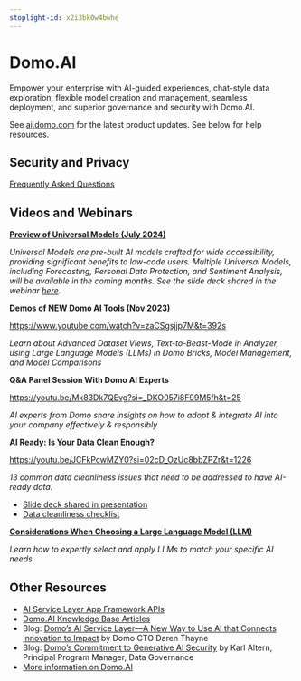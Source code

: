 ```yaml
---
stoplight-id: x2i3bk0w4bwhe
---
```


# Domo.AI

Empower your enterprise with AI-guided experiences, chat-style data exploration, flexible model creation and management, seamless deployment, and superior governance and security with Domo.AI. 

See [ai.domo.com](https://ai.domo.com/) for the latest product updates. See below for help resources.


## Security and Privacy
[Frequently Asked Questions](https://web-assets.domo.com/blog/wp-content/uploads/2024/07/Domo.AI-and-DomoGPT-Security-and-Privacy-FAQ-2.pdf)


## Videos and Webinars

[**Preview of Universal Models (July 2024)**](https://www.youtube.com/live/v6t0ldqC5b0?si=Dijrr1mflyX0wtUA&t=208
)

*Universal Models are pre-built AI models crafted for wide accessibility, providing significant benefits to low-code users. Multiple Universal Models, including Forecasting, Personal Data Protection, and Sentiment Analysis, will be available in the coming months. See the slide deck shared in the webinar [here](https://github.com/domoinc/domo-data-science-resources/blob/main/webinars/Domo_Universal_Models_240725.pdf).* 


**Demos of NEW Domo AI Tools (Nov 2023)**

https://www.youtube.com/watch?v=zaCSgsjjp7M&t=392s

*Learn about Advanced Dataset Views, Text-to-Beast-Mode in Analyzer, using Large Language Models (LLMs) in Domo Bricks, Model Management, and Model Comparisons*


**Q&A Panel Session With Domo AI Experts**

https://youtu.be/Mk83Dk7QEvg?si=_DKO057i8F99M5fh&t=25

*AI experts from Domo share insights on how to adopt & integrate AI into your company effectively & responsibly*

**AI Ready: Is Your Data Clean Enough?**

https://youtu.be/JCFkPcwMZY0?si=02cD_OzUc8bbZPZr&t=1226

*13 common data cleanliness issues that need to be addressed to have AI-ready data.*
- [Slide deck shared in presentation](https://github.com/domoinc/domo-data-science-resources/blob/main/webinars/Domopalooza_AI_Ready_Data_Cleanliness_2024.pdf)
- [Data cleanliness checklist](https://github.com/domoinc/domo-data-science-resources/blob/main/webinars/Data_Cleanliness_Checklist.pdf)


**[Considerations When Choosing a Large Language Model (LLM)](https://www.youtube.com/live/JixQtwvp-2o?si=iBSKcW8I4EQQJ2Fn&t=743)**

*Learn how to expertly select and apply LLMs to match your specific AI needs*


## Other Resources

- [AI Service Layer App Framework APIs](../Domo-App-APIs/AI-Service-Layer-API.md)
- [Domo.AI Knowledge Base Articles](https://domo-support.domo.com/s/topic/0TO5w000000ZmGPGA0/domoai?language=en_US)
- Blog: [Domo’s AI Service Layer—A New Way to Use AI that Connects Innovation to Impact](https://www.domo.com/blog/domos-ai-service-layer/) by Domo CTO Daren Thayne
- Blog: [Domo’s Commitment to Generative AI Security](https://www.domo.com/blog/domos-commitment-to-generative-ai-security/) by Karl Altern, Principal Program Manager, Data Governance
- [More information on Domo.AI](https://ai.domo.com/)

